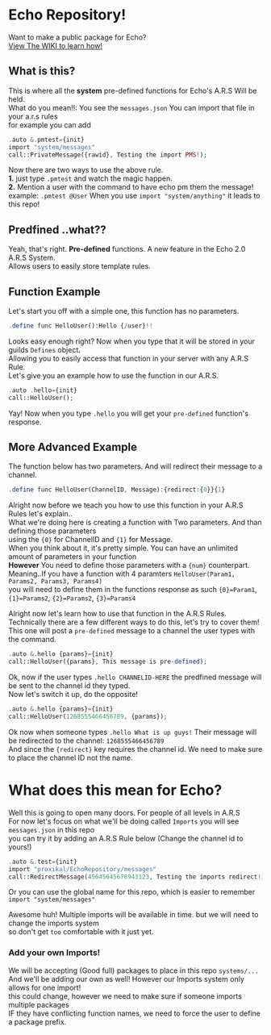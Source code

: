 # Echo Repository!
  
Want to make a public package for Echo?  
[View The WIKI to learn how!](https://github.com/proxikal/EchoRepository/wiki)  
  
## What is this?
This is where all the **system** pre-defined functions for Echo's A.R.S Will be held.  
What do you mean!!: You see the `messages.json` You can import that file in your a.r.s rules  
for example you can add
```php
.auto &.pmtest={init}
import "system/messages"
call::PrivateMessage({rawid}, Testing the import PMS!);
```
Now there are two ways to use the above rule.  
**1.** just type `.pmtest` and watch the magic happen.  
**2.** Mention a user with the command to have echo pm them the message!  
example: `.pmtest @User` When you use `import "system/anything"` it leads to this repo!  
  
## Predfined ..what??
Yeah, that's right. **Pre-defined** functions. A new feature in the Echo 2.0 A.R.S System.  
Allows users to easily store template rules.  

## Function Example
Let's start you off with a simple one, this function has no parameters.
```php
.define func HelloUser():Hello {/user}!!
```
  
Looks easy enough right? Now when you type that it will be stored in your guilds `Defines` object.  
Allowing you to easily access that function in your server with any A.R.S Rule.  
Let's give you an example how to use the function in our A.R.S.  
```php
.auto .hello={init}
call::HelloUser();
```
Yay! Now when you type `.hello` you will get your `pre-defined` function's response.
  
## More Advanced Example
The function below has two parameters. And will redirect their message to a channel.
```php
.define func HelloUser(ChannelID, Message):{redirect:{0}}{1}
```
Alright now before we teach you how to use this function in your A.R.S Rules let's explain..  
What we're doing here is creating a function with Two parameters. And than defining those parameters  
using the `{0}` for ChannelID and `{1}` for Message.  
When you think about it, it's pretty simple. You can have an unlimited amount of parameters in your function  
**However** You need to define those parameters with a `{num}` counterpart.  
Meaning..If you have a function with 4 paramters `HelloUser(Param1, Params2, Params3, Params4)`  
you will need to define them in the functions response as such `{0}=Param1`, `{1}=Params2`, `{2}=Params2`, `{3}=Params4`  
  
Alright now let's learn how to use that function in the A.R.S Rules.  
Technically there are a few different ways to do this, let's try to cover them!  
This one will post a `pre-defined` message to a channel the user types with the command.  
```php
.auto &.hello {params}={init}
call::HelloUser({params}, This message is pre-defined);
```
Ok, now if the user types `.hello CHANNELID-HERE` the predfined message will be sent to the channel id they typed.  
Now let's switch it up, do the opposite!  
```php
.auto &.hello {params}={init}
call::HelloUser(1268555466456789, {params});
```
Ok now when someone types `.hello What is up guys!` Their message will be redirected to the channel: `1268555466456789`  
And since the `{redirect}` key requires the channel id. We need to make sure to place the channel ID not the name.
  
# What does this mean for Echo?
Well this is going to open many doors. For people of all levels in A.R.S  
For now let's focus on what we'll be doing called `Imports` you will see `messages.json` in this repo  
you can try it by adding an A.R.S Rule below (Change the channel id to yours!)
```php
.auto &.test={init}
import "proxikal/EchoRepository/messages"
call::RedirectMessage(45645645678943123, Testing the imports redirect!);
```
Or you can use the global name for this repo, which is easier to remember  
`import "system/messages"`  

Awesome huh! Multiple imports will be available in time. but we will need to change the imports system  
so don't get `too` comfortable with it just yet.  
  
### Add your own Imports!
We will be accepting (Good full) packages to place in this repo `systems/...`  
And we'll be adding our own as well! However our Imports system only allows for one import!  
this could change, however we need to make sure if someone imports multiple packages  
IF they have conflicting function names, we need to force the user to define a package prefix.
